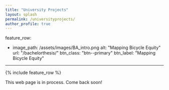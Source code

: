 ```yaml
---
title: "University Projects"
layout: splash
permalink: /universityprojects/
author_profile: true
---
```


feature_row:
  - image_path: /assets/images/BA_intro.png
    alt: "Mapping Bicycle Equity"
    url: "/bachelorthesis/"
    btn_class: "btn--primary"
    btn_label: "Mapping Bicycle Equity"

       
---

{% include feature_row %}

This web page is in process. Come back soon!
